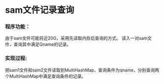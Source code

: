 # sam文件记录查询

### 程序功能：

由于sam文件可能将近20G，采用先读取内存后查询的方式。
读入一对sam文件，查询其中满足Qname的记录。

### 实现过程:

把sam1文件和sam2文件读取到MultiHashMap，查询条件为qname，分别查询两个MultiHashMap中满足查询条件的记录。

